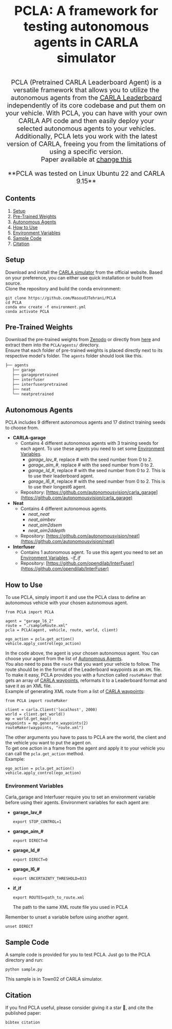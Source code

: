 <p align="center" style="font-size:40px;">
<b>PCLA: A framework for testing autonomous agents in CARLA simulator</b>
</p>

<p align="center" style="font-size:20px;">
PCLA (Pretrained CARLA Leaderboard Agent) is a versatile framework that allows you to utilize the autonomous agents from the <a href="https://leaderboard.carla.org/leaderboard/">CARLA Leaderboard</a> independently of its core codebase and put them on your vehicle. With PCLA, you can have with your own CARLA API code and then easily deploy your selected autonomous agents to your vehicles. Additionally, PCLA lets you work with the latest version of CARLA, freeing you from the limitations of using a specific version.</br>
Paper available at <a href="#">change this</a>
</p>

<p align="center" style="font-size:20px;">
**PCLA was tested on Linux Ubuntu 22 and CARLA 9.15**
</p>

## Contents

1. [Setup](#setup)
2. [Pre-Trained Weights](#pre-trained-weights)
3. [Autonomous Agents](#autonomous-agents)
4. [How to Use](#how-to-use)
5. [Environment Variables](#environment-variables)
6. [Sample Code](#sample-code)
8. [Citation](#citation)

## Setup
Download and install the <a href="https://carla.readthedocs.io/en/latest/">CARLA simulator</a> from the official website. Based on your preference, you can either use quick installation or build from source.</br>
Clone the repository and build the conda environment:
```Shell
git clone https://github.com/MasoudJTehrani/PCLA
cd PCLA
conda env create -f environment.yml
conda activate PCLA
```

## Pre-Trained Weights

Download the pre-trained weights from <a href="https://zenodo.org/records/14446470">Zenodo</a> or directly from <a href="https://zenodo.org/records/14446470/files/pretrained.zip?download=1">here</a> and extract them into the `PCLA/agents/` directory.</br> 
Ensure that each folder of pre-trained weights is placed directly next to its respective model's folder. The `agents` folder should look like this.
```Bash
├── agents
   ├── garage
   ├── garagepretrained
   ├── interfuser
   ├── interfuserpretrained
   ├── neat
   └── neatpretrained
```

## Autonomous Agents

PCLA includes 9 different autonomous agents and 17 distinct training seeds to choose from.
- **CARLA-garage**
  - Contains 4 different autonomous agents with 3 training seeds for each agent. To use these agents you need to set some [Environment Variables](#environment-variables).
    - *garage_lav_#*, replace # with the seed number from 0 to 2.
    - *garage_aim_#*, replace # with the seed number from 0 to 2.
    - *garage_ld_#*, replace # with the seed number from 0 to 2. This is to use their leaderboard agent.
    - *garage_l6_#*, replace # with the seed number from 0 to 2. This is to use their longest6 agent.
  - Repository: [https://github.com/autonomousvision/carla_garage](https://github.com/autonomousvision/carla_garage)
- **Neat**
  - Contains 4 different autonomous agents.
      - *neat_neat*
      - *neat_aimbev*
      - *neat_aim2dsem*
      - *neat_aim2ddepth*
  - Repository: [https://github.com/autonomousvision/neat](https://github.com/autonomousvision/neat)
- **Interfuser**
  - Contains 1 autonomous agent. To use this agent you need to set an [Environment Variables](#environment-variables).
     -*if_if*
  - Repository: [https://github.com/opendilab/InterFuser](https://github.com/opendilab/InterFuser)

## How to Use

To use PCLA, simply import it and use the PCLA class to define an autonomous vehicle with your chosen autonomous agent.
```Shell
from PCLA import PCLA

agent = "garage_l6_2"
route = "./sampleRoute.xml"
pcla = PCLA(agent, vehicle, route, world, client)

ego_action = pcla.get_action()
vehicle.apply_control(ego_action)
```
In the code above, the agent is your chosen autonomous agent. You can choose your agent from the list of [Autonomous Agents](#autonomous-agents).</br>
You also need to pass the `route` that you want your vehicle to follow. The route should be in the format of the Leaderboard waypoints as an `XML` file.</br>
To make it easy, PCLA provides you with a function called `routeMaker` that gets an array of <a href="https://carla.readthedocs.io/en/latest/core_map/#waypoints">CARLA waypoints</a>, reformats it to a Leaderboard format and save it as an XML file.</br>
Example of generating XML route from a list of <a href="https://carla.readthedocs.io/en/latest/core_map/#waypoints">CARLA waypoints</a>:
```Shell
from PCLA import routeMaker

client = carla.Client('localhost', 2000)
world = client.get_world()
mp = world.get_map()
waypoints = mp.generate_waypoints(2)
routeMaker(waypoints, "route.xml")
```
The other arguments you have to pass to PCLA are the world, the client and the vehicle you want to put the agent on. </br>
To get one action in a frame from the agent and apply it to your vehicle you can call the `pcla.get_action` method. </br>
Example:
```Shell
ego_action = pcla.get_action()
vehicle.apply_control(ego_action)
```
### Environment Variables
Carla_garage and Interfuser require you to set an environment variable before using their agents.
Environment variables for each agent are:
- **garage_lav_#**
  ```Shell
  export STOP_CONTROL=1
  ```
- **garage_aim_#**
  ```Shell
  export DIRECT=0
  ```
- **garage_ld_#**
  ```Shell
  export DIRECT=0
  ```
- **garage_l6_#**
  ```Shell
  export UNCERTAINTY_THRESHOLD=033
  ```
- **if_if**
  ```Shell
  export ROUTES=path_to_route.xml
  ```
  The path to the same XML route file you used in PCLA

Remember to unset a variable before using another agent.
```Shell
unset DIRECT
```

## Sample Code
A sample code is provided for you to test PCLA. Just go to the PCLA directory and run:
```Shell
python sample.py
```
This sample is in Town02 of CARLA simulator.

## Citation
If you find PCLA useful, please consider giving it a star &#127775;,
and cite the published paper:
```Shell
bibtex citation
```
